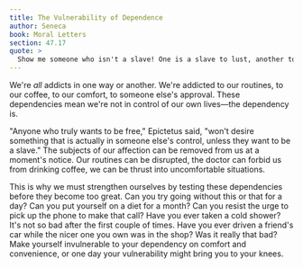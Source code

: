 ```yaml
---
title: The Vulnerability of Dependence
author: Seneca
book: Moral Letters
section: 47.17
quote: >
  Show me someone who isn't a slave! One is a slave to lust, another to greed, another to power, and all are slaves to fear. I could name a former Consul who is a slave to a little old woman, a millionaire who is the slave of the cleaning woman...No servitude is more abject than the self-imposed.
---
```


We're _all_ addicts in one way or another. We're addicted to our routines, to our coffee, to our comfort, to someone else's approval. These dependencies mean we're not in control of our own lives—the dependency is.

"Anyone who truly wants to be free," Epictetus said, "won't desire something that is actually in someone else's control, unless they want to be a slave." The subjects of our affection can be removed from us at a moment's notice. Our routines can be disrupted, the doctor can forbid us from drinking coffee, we can be thrust into uncomfortable situations.

This is why we must strengthen ourselves by testing these dependencies before they become too great. Can you try going without this or that for a day? Can you put yourself on a diet for a month? Can you resist the urge to pick up the phone to make that call? Have you ever taken a cold shower? It's not so bad after the first couple of times. Have you ever driven a friend's car while the nicer one you own was in the shop? Was it really that bad? Make yourself invulnerable to your dependency on comfort and convenience, or one day your vulnerability might bring you to your knees.
